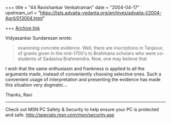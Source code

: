 +++
title = "44 Ravishankar Venkatraman"
date = "2004-04-17"
upstream_url = "https://lists.advaita-vedanta.org/archives/advaita-l/2004-April/013004.html"

+++
[Archive link](https://lists.advaita-vedanta.org/archives/advaita-l/2004-April/013004.html)

Vidyasankar Sundaresan wrote:

>examining concrete evidence. Well, there are inscriptions in Tanjavur, of 
>grants given in the mid-1700's to Brahmana scholars who were co-students of 
>Sadasiva Brahmendra. Now, one may believe that
>

I wish that the same enthusiasm and frankness is applied to all the 
arguments made, instead of conveniently choosing selective ones. Such a 
convenient usage of interpretation and presenting the evidence has made this 
situation very dogmatic...


Thanks,
Ravi

_________________________________________________________________
Check out MSN PC Safety & Security to help ensure your PC is protected and 
safe. http://specials.msn.com/msn/security.asp


